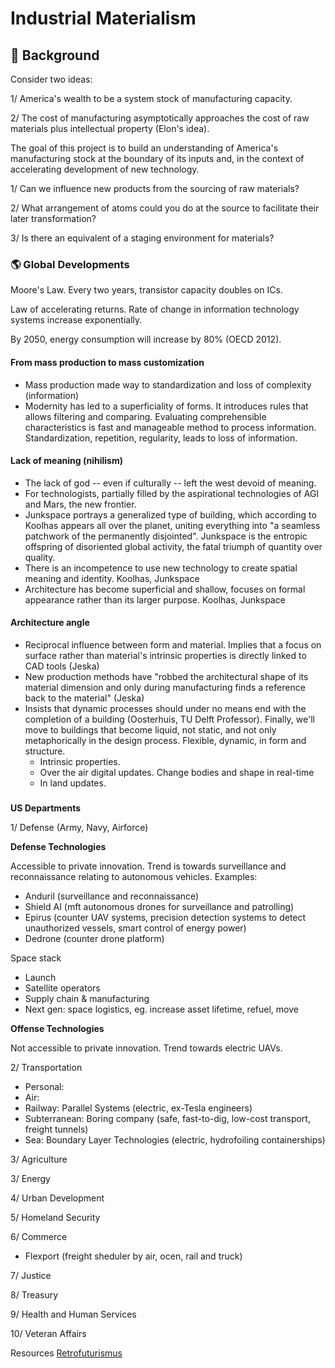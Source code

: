 # Industrial Materialism 

## :thought_balloon: Background
Consider two ideas: 

1/ America's wealth to be a system stock of manufacturing capacity. 

2/ The cost of manufacturing asymptotically approaches the cost of raw materials plus intellectual property (Elon's idea).

The goal of this project is to build an understanding of America's manufacturing stock at the boundary of its inputs and, in the context of accelerating development of new technology.

1/ Can we influence new products from the sourcing of raw materials?

2/ What arrangement of atoms could you do at the source to facilitate their later transformation? 

3/ Is there an equivalent of a staging environment for materials?

### :earth_americas: Global Developments

Moore's Law. Every two years, transistor capacity doubles on ICs.

Law of accelerating returns. Rate of change in information technology systems increase exponentially.

By 2050, energy consumption will increase by 80% (OECD 2012).

#### From mass production to mass customization
- Mass production made way to standardization and loss of complexity (information)
- Modernity has led to a superficiality of forms. It introduces rules that allows filtering and comparing. Evaluating comprehensible characteristics is fast and manageable method to process information. Standardization, repetition, regularity, leads to loss of information.

#### Lack of meaning (nihilism)
- The lack of god -- even if culturally -- left the west devoid of meaning. 
- For technologists, partially filled by the aspirational technologies of AGI and Mars, the new frontier.
- Junkspace portrays a generalized type of building, which according to Koolhas appears all over the planet, uniting everything into "a seamless patchwork of the permanently disjointed". Junkspace is the entropic offspring of disoriented global activity, the fatal triumph of quantity over quality.
- There is an incompetence to use new technology to create spatial meaning and identity. Koolhas, Junkspace
- Architecture has become superficial and shallow, focuses on formal appearance rather than its larger purpose. Koolhas, Junkspace

#### Architecture angle
- Reciprocal influence between form and material. Implies that a focus on surface rather than material's intrinsic properties is directly linked to CAD tools (Jeska)
- New production methods have "robbed the architectural shape of its material dimension and only during manufacturing finds a reference back to the material" (Jeska)
- Insists that dynamic processes should under no means end with the completion of a building (Oosterhuis, TU Delft Professor). Finally, we'll move to buildings that become liquid, not static, and not only metaphorically in the design process. Flexible, dynamic, in form and structure.
  - Intrinsic properties. 
  - Over the air digital updates. Change bodies and shape in real-time
  - In land updates.  

### 

**US Departments**

1/ Defense (Army, Navy, Airforce) 

**Defense Technologies**

Accessible to private innovation. Trend is towards surveillance and reconnaissance relating to autonomous vehicles. 
Examples:
- Anduril (surveillance and reconnaissance)
- Shield AI (mft autonomous drones for surveillance and patrolling)
- Epirus (counter UAV systems, precision detection systems to detect unauthorized vessels, smart control of energy power)
- Dedrone (counter drone platform) 

Space stack
- Launch
- Satellite operators
- Supply chain & manufacturing 
- Next gen: space logistics, eg. increase asset lifetime, refuel, move

**Offense Technologies**

Not accessible to private innovation. Trend towards electric UAVs.

2/ Transportation
- Personal: 
- Air: 
- Railway: Parallel Systems (electric, ex-Tesla engineers)
- Subterranean: Boring company (safe, fast-to-dig, low-cost transport, freight tunnels)
- Sea: Boundary Layer Technologies (electric, hydrofoiling containerships)

3/ Agriculture 

3/ Energy 

4/ Urban Development 

5/ Homeland Security 

6/ Commerce 
- Flexport (freight sheduler by air, ocen, rail and truck)

7/ Justice  

8/ Treasury  

9/ Health and Human Services  

10/ Veteran Affairs  

Resources
[Retrofuturismus](http://klausbuergle.de)
